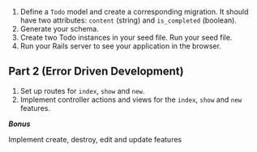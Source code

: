 1. Define a `Todo` model and create a corresponding migration. It should have two attributes: `content` (string) and `is_completed` (boolean).
1. Generate your schema.
1. Create two Todo instances in your seed file. Run your seed file.
1. Run your Rails server to see your application in the browser.

## Part 2 (Error Driven Development)

1. Set up routes for `index`, `show` and `new`.
1. Implement controller actions and views for the `index`, `show` and `new` features.


***Bonus***

Implement create, destroy, edit and update features
